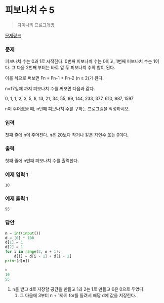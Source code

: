 # 피보나치 수 5

> 다이나믹 프로그래밍

[문제링크](https://www.acmicpc.net/problem/10870)

### 문제

피보나치 수는 0과 1로 시작한다. 0번째 피보나치 수는 0이고, 1번째 피보나치 수는 1이다. 그 다음 2번째 부터는 바로 앞 두 피보나치 수의 합이 된다.

이를 식으로 써보면 Fn = Fn-1 + Fn-2 (n ≥ 2)가 된다.

n=17일때 까지 피보나치 수를 써보면 다음과 같다.

0, 1, 1, 2, 3, 5, 8, 13, 21, 34, 55, 89, 144, 233, 377, 610, 987, 1597

n이 주어졌을 때, n번째 피보나치 수를 구하는 프로그램을 작성하시오.

### 입력

첫째 줄에 n이 주어진다. n은 20보다 작거나 같은 자연수 또는 0이다.

### 출력

첫째 줄에 n번째 피보나치 수를 출력한다.

### 예제 입력 1

```
10
```

### 예제 출력 1

```
55
```

### 답안

```python
n = int(input())
d = [0] * 100
d[1] = 1
d[2] = 1
for i in range(3, n + 1):
    d[i] = d[i - 1] + d[i - 2]
print(d[n])

>
10
55
```

1. n을 받고 d로 저장할 공간을 만들고 1과 2는 1로 만들고 0은 0으로 두었다.
   1. 그 다음에 3부터 n + 1까지 for를 돌려서 해당 d에 값을 저장한다.